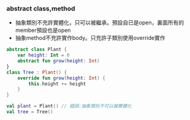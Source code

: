 ### abstract class,method

- 抽象類別不充許實體化，只可以被繼承。預設自已是open，裏面所有的member預設也是open
- 抽象method不充許實作body。只充許子類別使用override實作

```kotlin
abstract class Plant {
	var height: Int = 0
	abstract fun grow(height: Int)
}
class Tree : Plant() {
	override fun grow(height: Int) {
		this.height += height
	}
}

val plant = Plant() // 錯誤:抽象類別不可以被實體化
val tree = Tree()
```	      
